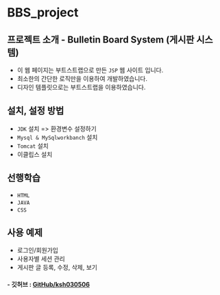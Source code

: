 # BBS_project

## 프로젝트 소개 - Bulletin Board System (게시판 시스템)
* 이 웹 페이지는 부트스트랩으로 만든 ```JSP``` 웹 사이트 입니다.
* 최소한의 간단한 로직만을 이용하여 개발하였습니다.
* 디자인 템플릿으로는 부트스트랩을 이용하였습니다.

## 설치, 설정 방법
* ```JDK``` 설치 => 환경변수 설정하기
* ```Mysql & MySqlworkbanch``` 설치
* ```Tomcat``` 설치
* 이클립스 설치

## 선행학습 
* ```HTML```
* ```JAVA```
* ```CSS```

## 사용 예제
* 로그인/회원가입
* 사용자별 세션 관리
* 게시판 글 등록, 수정, 삭제, 보기

#### - 깃허브 : [GitHub/ksh030506](https://github.com/ksh030506)
